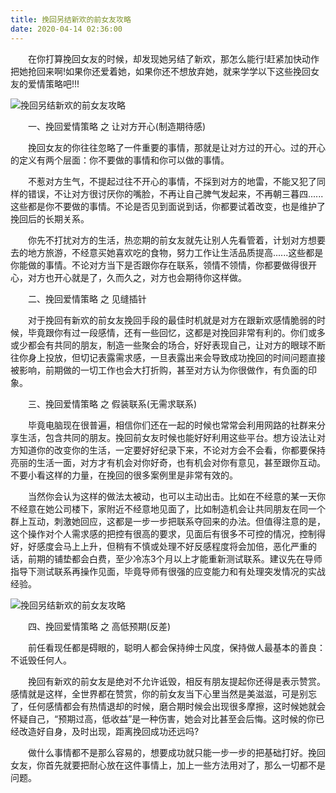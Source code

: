 ```yaml
---
title: 挽回另结新欢的前女友攻略
date: 2020-04-14 02:36:00
---
```




　　在你打算挽回女友的时候，却发现她另结了新欢，那怎么能行!赶紧加快动作把她抢回来啊!如果你还爱着她，如果你还不想放弃她，就来学学以下这些挽回女友的爱情策略吧!!!

![挽回另结新欢的前女友攻略](/img/7a1ae0874bc447d005176901738b20b6.jpg)

　　一、挽回爱情策略 之 让对方开心(制造期待感)

　　挽回女友的你往往忽略了一件重要的事情，那就是让对方过的开心。过的开心的定义有两个层面：你不要做的事情和你可以做的事情。

　　不惹对方生气，不提起过往不开心的事情，不採到对方的地雷，不能又犯了同样的错误，不让对方很讨厌你的嘴脸，不再让自己脾气发起来，不再朝三暮四......这些都是你不要做的事情。不论是否见到面说到话，你都要试着改变，也是维护了挽回后的长期关系。

　　你先不打扰对方的生活，热恋期的前女友就先让别人先看管着，计划对方想要去的地方旅游，不经意买她喜欢吃的食物，努力工作让生活品质提高......这些都是你能做的事情。不论对方当下是否跟你存在联系，领情不领情，你都要做得很开心，对方也开心就是了，久而久之，对方也会期待你这样做。

　　二、挽回爱情策略 之 见缝插针

　　对于挽回有新欢的前女友挽回手段的最佳时机就是对方在跟新欢感情脆弱的时候，毕竟跟你有过一段感情，还有一些回忆，这都是对挽回非常有利的。你们或多或少都会有共同的朋友，制造一些聚会的场合，好好表现自己，让对方的眼球不断往你身上投放，但切记表露需求感，一旦表露出来会导致成功挽回的时间问题直接被影响，前期做的一切工作也会大打折购，甚至对方认为你很做作，有负面的印象。

　　三、挽回爱情策略 之 假装联系(无需求联系)

　　毕竟电脑现在很普遍，相信你们还在一起的时候也常常会利用网路的社群来分享生活，包含共同的朋友。挽回前女友时候也能好好利用这些平台。想方设法让对方知道你的改变你的生活，一定要好好纪录下来，不论对方会不会看，你都要保持亮丽的生活一面，对方才有机会对你好奇，也有机会对你有意见，甚至跟你互动。不要小看这样的力量，在挽回的很多案例里是非常有效的。

　　当然你会认为这样的做法太被动，也可以主动出击。比如在不经意的某一天你不经意在她公司楼下，家附近不经意地见面了，比如制造机会让共同朋友在同一个群上互动，刺激她回应，这都是一步一步把联系夺回来的办法。但值得注意的是，这个操作对个人需求感的把控有很高的要求，见面后有很多不可控的情况，控制得好，好感度会马上上升，但稍有不慎或处理不好反感程度将会加倍，恶化严重的话，前期的铺垫都会白费，至少冷冻3个月以上才能重新测试联系。建议先在导师指导下测试联系再操作见面，毕竟导师有很强的应变能力和有处理突发情况的实战经验。

![挽回另结新欢的前女友攻略](/img/1b9818628a7f19b6bcf3e40bb10ccaa5.jpg)

　　四、挽回爱情策略 之 高低预期(反差)

　　前任看现任都是碍眼的，聪明人都会保持绅士风度，保持做人最基本的善良：不诋毁任何人。

　　挽回有新欢的前女友是绝对不允许诋毁，相反有朋友提起你还得是表示赞赏。感情就是这样，全世界都在赞赏，你的前女友当下心里当然是美滋滋，可是别忘了，任何感情都会有热情退却的时候，磨合期时候会出现很多摩擦，这时候她就会怀疑自己，“预期过高，低收益”是一种伤害，她会对比甚至会后悔。这时候的你已经改造好自身，及时出现，距离挽回成功还远吗?

　　做什么事情都不是那么容易的，想要成功就只能一步一步的把基础打好。挽回女友，你首先就要把耐心放在这件事情上，加上一些方法用对了，那么一切都不是问题。
